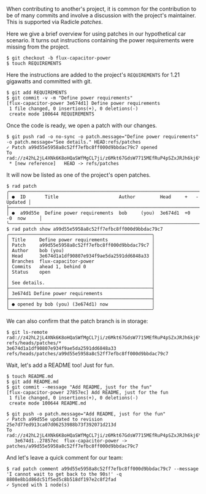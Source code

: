 When contributing to another's project, it is common for the contribution to be
of many commits and involve a discussion with the project's maintainer.  This is supported
via Radicle *patches*.

Here we give a brief overview for using patches in our hypothetical car
scenario.  It turns out instructions containing the power requirements were
missing from the project.

```
$ git checkout -b flux-capacitor-power
$ touch REQUIREMENTS
```

Here the instructions are added to the project's `REQUIREMENTS` for 1.21
gigawatts and committed with git.

```
$ git add REQUIREMENTS
$ git commit -v -m "Define power requirements"
[flux-capacitor-power 3e674d1] Define power requirements
 1 file changed, 0 insertions(+), 0 deletions(-)
 create mode 100644 REQUIREMENTS
```

Once the code is ready, we open a patch with our changes.

``` (stderr)
$ git push rad -o no-sync -o patch.message="Define power requirements" -o patch.message="See details." HEAD:refs/patches
✓ Patch a99d55e5958a8c52ff7efbc8ff000d9bbdac79c7 opened
To rad://z42hL2jL4XNk6K8oHQaSWfMgCL7ji/z6Mkt67GdsW7715MEfRuP4pSZxJRJh6kj6Y48WRqVv4N1tRk
 * [new reference]   HEAD -> refs/patches
```

It will now be listed as one of the project's open patches.

```
$ rad patch
╭────────────────────────────────────────────────────────────────────────────────╮
│ ●  ID       Title                      Author         Head     +   -   Updated │
├────────────────────────────────────────────────────────────────────────────────┤
│ ●  a99d55e  Define power requirements  bob     (you)  3e674d1  +0  -0  now     │
╰────────────────────────────────────────────────────────────────────────────────╯
$ rad patch show a99d55e5958a8c52ff7efbc8ff000d9bbdac79c7
╭────────────────────────────────────────────────────╮
│ Title     Define power requirements                │
│ Patch     a99d55e5958a8c52ff7efbc8ff000d9bbdac79c7 │
│ Author    bob (you)                                │
│ Head      3e674d1a1df90807e934f9ae5da2591dd6848a33 │
│ Branches  flux-capacitor-power                     │
│ Commits   ahead 1, behind 0                        │
│ Status    open                                     │
│                                                    │
│ See details.                                       │
├────────────────────────────────────────────────────┤
│ 3e674d1 Define power requirements                  │
├────────────────────────────────────────────────────┤
│ ● opened by bob (you) (3e674d1) now                │
╰────────────────────────────────────────────────────╯
```

We can also confirm that the patch branch is in storage:

```
$ git ls-remote rad://z42hL2jL4XNk6K8oHQaSWfMgCL7ji/z6Mkt67GdsW7715MEfRuP4pSZxJRJh6kj6Y48WRqVv4N1tRk refs/heads/patches/*
3e674d1a1df90807e934f9ae5da2591dd6848a33	refs/heads/patches/a99d55e5958a8c52ff7efbc8ff000d9bbdac79c7
```

Wait, let's add a README too! Just for fun.

```
$ touch README.md
$ git add README.md
$ git commit --message "Add README, just for the fun"
[flux-capacitor-power 27857ec] Add README, just for the fun
 1 file changed, 0 insertions(+), 0 deletions(-)
 create mode 100644 README.md
```
``` (stderr) RAD_SOCKET=/dev/null
$ git push -o patch.message="Add README, just for the fun"
✓ Patch a99d55e updated to revision 25e7d77ed913ca07d06253988b73f392071d213d
To rad://z42hL2jL4XNk6K8oHQaSWfMgCL7ji/z6Mkt67GdsW7715MEfRuP4pSZxJRJh6kj6Y48WRqVv4N1tRk
   3e674d1..27857ec  flux-capacitor-power -> patches/a99d55e5958a8c52ff7efbc8ff000d9bbdac79c7
```

And let's leave a quick comment for our team:

```
$ rad patch comment a99d55e5958a8c52ff7efbc8ff000d9bbdac79c7 --message 'I cannot wait to get back to the 90s!' -q
8808e8b1d86dc51f5ed5c8b518df197e2c8f2fad
✓ Synced with 1 node(s)
```
